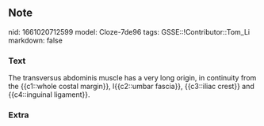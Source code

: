 ## Note
nid: 1661020712599
model: Cloze-7de96
tags: GSSE::!Contributor::Tom_Li
markdown: false

### Text
<div>
  The transversus abdominis muscle has a very long origin, in
  continuity from the {{c1::whole costal margin}}, l{{c2::umbar
  fascia}}, {{c3::iliac crest}} and {{c4::inguinal ligament}}.
</div>

### Extra

